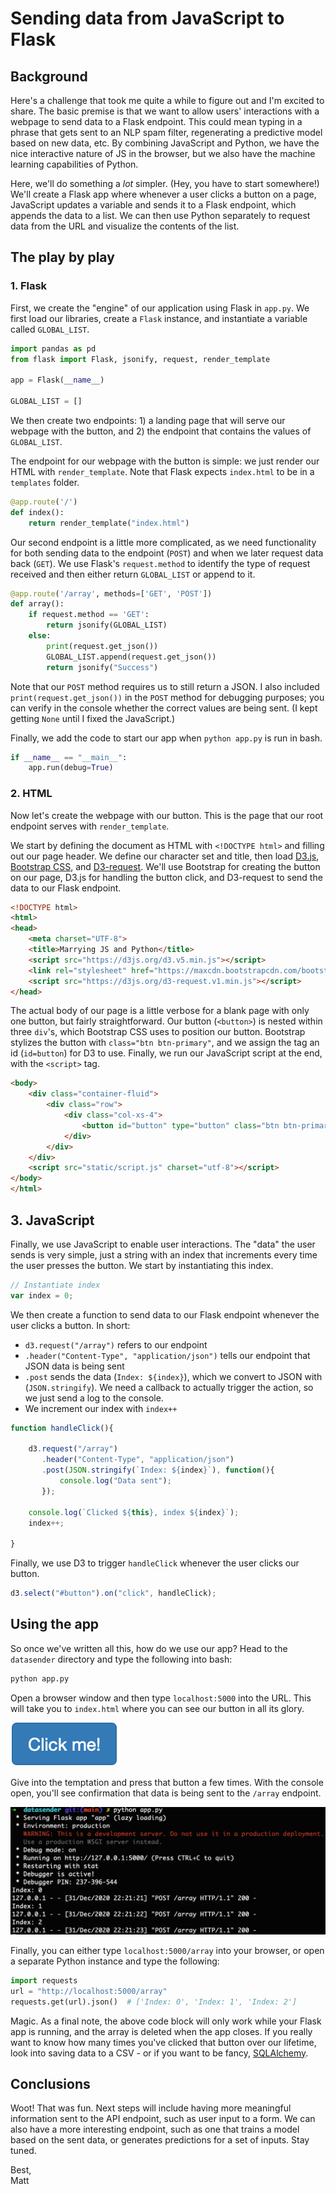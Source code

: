 # Sending data from JavaScript to Flask
## Background
Here's a challenge that took me quite a while to figure out and I'm excited to share. The basic premise is that we want to allow users' interactions with a webpage to send data to a Flask endpoint. This could mean typing in a phrase that gets sent to an NLP spam filter, regenerating a predictive model based on new data, etc. By combining JavaScript and Python, we have the nice interactive nature of JS in the browser, but we also have the machine learning capabilities of Python.

Here, we'll do something a *lot* simpler. (Hey, you have to start somewhere!) We'll create a Flask app where whenever a user clicks a button on a page, JavaScript updates a variable and sends it to a Flask endpoint, which appends the data to a list. We can then use Python separately to request data from the URL and visualize the contents of the list.

## The play by play
### 1. Flask
First, we create the "engine" of our application using Flask in `app.py`. We first load our libraries, create a `Flask` instance, and instantiate a variable called `GLOBAL_LIST`.

```python
import pandas as pd
from flask import Flask, jsonify, request, render_template

app = Flask(__name__)

GLOBAL_LIST = []
```

We then create two endpoints: 1) a landing page that will serve our webpage with the button, and 2) the endpoint that contains the values of `GLOBAL_LIST`.

The endpoint for our webpage with the button is simple: we just render our HTML with `render_template`. Note that Flask expects `index.html` to be in a `templates` folder.

```python
@app.route('/')
def index():
    return render_template("index.html")
```

Our second endpoint is a little more complicated, as we need functionality for both sending data to the endpoint (`POST`) and when we later request data back (`GET`). We use Flask's `request.method` to identify the type of request received and then either return `GLOBAL_LIST` or append to it.

```python
@app.route('/array', methods=['GET', 'POST'])
def array():
    if request.method == 'GET':
        return jsonify(GLOBAL_LIST)
    else:
        print(request.get_json())
        GLOBAL_LIST.append(request.get_json())
        return jsonify("Success")
```

Note that our `POST` method requires us to still return a JSON. I also included `print(request.get_json())` in the `POST` method for debugging purposes; you can verify in the console whether the correct values are being sent. (I kept getting `None` until I fixed the JavaScript.)

Finally, we add the code to start our app when `python app.py` is run in bash.

```python
if __name__ == "__main__":
    app.run(debug=True)
```

### 2. HTML
Now let's create the webpage with our button. This is the page that our root endpoint serves with `render_template`.

We start by defining the document as HTML with `<!DOCTYPE html>` and filling out our page header. We define our character set and title, then load [D3.js](https://d3js.org/), [Bootstrap CSS](https://getbootstrap.com/docs/3.4/css/), and [D3-request](https://github.com/d3/d3-request). We'll use Bootstrap for creating the button on our page, D3.js for handling the button click, and D3-request to send the data to our Flask endpoint.

```html
<!DOCTYPE html>
<html>
<head>
    <meta charset="UTF-8">
    <title>Marrying JS and Python</title>
    <script src="https://d3js.org/d3.v5.min.js"></script>
    <link rel="stylesheet" href="https://maxcdn.bootstrapcdn.com/bootstrap/3.3.7/css/bootstrap.min.css">
    <script src="https://d3js.org/d3-request.v1.min.js"></script>
</head>
```

The actual body of our page is a little verbose for a blank page with only one button, but fairly straightforward. Our button (`<button>`) is nested within three `div`'s, which Bootstrap CSS uses to position our button. Bootstrap stylizes the button with `class="btn btn-primary"`, and we assign the tag an id (`id=button`) for D3 to use. Finally, we run our JavaScript script at the end, with the `<script>` tag.

```html
<body>
    <div class="container-fluid">
        <div class="row">
            <div class="col-xs-4">
                <button id="button" type="button" class="btn btn-primary">Click me!</button>
            </div>
        </div>
    </div>
    <script src="static/script.js" charset="utf-8"></script>
</body>
</html>
```

## 3. JavaScript
Finally, we use JavaScript to enable user interactions. The "data" the user sends is very simple, just a string with an index that increments every time the user presses the button. We start by instantiating this index.

```javascript
// Instantiate index
var index = 0;
```

We then create a function to send data to our Flask endpoint whenever the user clicks a button. In short:
* `d3.request("/array")` refers to our endpoint
* `.header("Content-Type", "application/json")` tells our endpoint that JSON data is being sent
* `.post` sends the data (`Index: ${index}`), which we convert to JSON with (`JSON.stringify`). We need a callback to actually trigger the action, so we just send a log to the console.
* We increment our index with `index++`

```javascript
function handleClick(){

    d3.request("/array")
       .header("Content-Type", "application/json")
       .post(JSON.stringify(`Index: ${index}`), function(){
           console.log("Data sent");
       });

    console.log(`Clicked ${this}, index ${index}`);
    index++;

}
```

Finally, we use D3 to trigger `handleClick` whenever the user clicks our button.

```javascript
d3.select("#button").on("click", handleClick);
```

## Using the app
So once we've written all this, how do we use our app? Head to the `datasender` directory and type the following into bash:

```bash
python app.py
```

Open a browser window and then type `localhost:5000` into the URL. This will take you to `index.html` where you can see our button in all its glory.

![](button.png)

Give into the temptation and press that button a few times. With the console open, you'll see confirmation that data is being sent to the `/array` endpoint.

![](console.png)

Finally, you can either type `localhost:5000/array` into your browser, or open a separate Python instance and type the following:

```python
import requests
url = "http://localhost:5000/array"
requests.get(url).json()  # ['Index: 0', 'Index: 1', 'Index: 2']
```

Magic. As a final note, the above code block will only work while your Flask app is running, and the array is deleted when the app closes. If you really want to know how many times you've clicked that button over our lifetime, look into saving data to a CSV - or if you want to be fancy, [SQLAlchemy](https://www.sqlalchemy.org/).

## Conclusions
Woot! That was fun. Next steps will include having more meaningful information sent to the API endpoint, such as user input to a form. We can also have a more interesting endpoint, such as one that trains a model based on the sent data, or generates predictions for a set of inputs. Stay tuned.

Best,<br>
Matt

